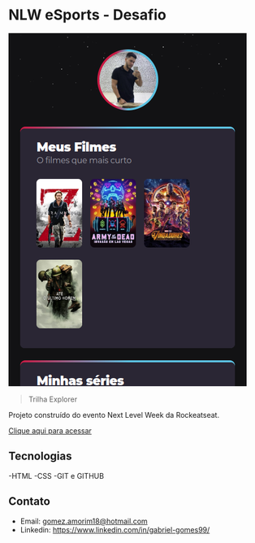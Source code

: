 # NLW eSports - Desafio

![preview](./.github/preview.png)
> Trilha Explorer

Projeto construído do evento Next Level Week da Rockeatseat.

[Clique aqui para acessar](https://gabriel-gomes-amorim.github.io/NLW-eSports---Desafio-Extra/)

## Tecnologias

-HTML
-CSS
-GIT e GITHUB

## Contato

- Email: gomez.amorim18@hotmail.com 
- Linkedin: https://www.linkedin.com/in/gabriel-gomes99/